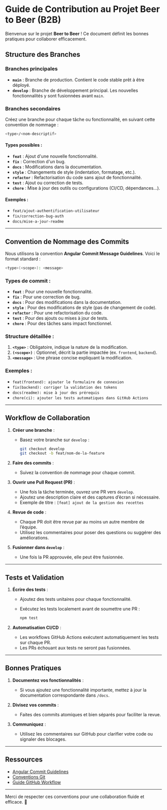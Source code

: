 # Guide de Contribution au Projet Beer to Beer (B2B)

Bienvenue sur le projet **Beer to Beer** ! Ce document définit les bonnes pratiques pour collaborer efficacement.

## Structure des Branches

### Branches principales

- **`main`** : Branche de production. Contient le code stable prêt à être déployé.
- **`develop`** : Branche de développement principal. Les nouvelles fonctionnalités y sont fusionnées avant `main`.

### Branches secondaires

Créez une branche pour chaque tâche ou fonctionnalité, en suivant cette convention de nommage :

```bash
<type>/<nom-descriptif>
```

#### **Types possibles :**

- **`feat`** : Ajout d'une nouvelle fonctionnalité.
- **`fix`** : Correction d'un bug.
- **`docs`** : Modifications dans la documentation.
- **`style`** : Changements de style (indentation, formatage, etc.).
- **`refactor`** : Refactorisation du code sans ajout de fonctionnalité.
- **`test`** : Ajout ou correction de tests.
- **`chore`** : Mise à jour des outils ou configurations (CI/CD, dépendances...).

#### **Exemples :**

- `feat/ajout-authentification-utilisateur`
- `fix/correction-bug-auth`
- `docs/mise-a-jour-readme`

---

## Convention de Nommage des Commits

Nous utilisons la convention **Angular Commit Message Guidelines**. Voici le format standard :

```bash
<type>(<scope>): <message>
```

### **Types de commit :**

- **`feat`** : Pour une nouvelle fonctionnalité.
- **`fix`** : Pour une correction de bug.
- **`docs`** : Pour des modifications dans la documentation.
- **`style`** : Pour des modifications de style (pas de changement de code).
- **`refactor`** : Pour une refactorisation du code.
- **`test`** : Pour des ajouts ou mises à jour de tests.
- **`chore`** : Pour des tâches sans impact fonctionnel.

### **Structure détaillée :**

1. **`<type>`** : Obligatoire, indique la nature de la modification.
2. **`(<scope>)`** : Optionnel, décrit la partie impactée (ex. `frontend`, `backend`).
3. **`<message>`** : Une phrase concise expliquant la modification.

### **Exemples :**

- `feat(frontend): ajouter le formulaire de connexion`
- `fix(backend): corriger la validation des tokens`
- `docs(readme): mise à jour des prérequis`
- `chore(ci): ajouter les tests automatiques dans GitHub Actions`

---

## Workflow de Collaboration

1. **Créer une branche** :
   - Basez votre branche sur `develop` :

     ```bash
     git checkout develop
     git checkout -b feat/nom-de-la-feature
     ```

2. **Faire des commits** :
   - Suivez la convention de nommage pour chaque commit.

3. **Ouvrir une Pull Request (PR)** :
   - Une fois la tâche terminée, ouvrez une PR vers `develop`.
   - Ajoutez une description claire et des captures d’écran si nécessaire.
   - Exemple de titre : `[feat] ajout de la gestion des recettes`

4. **Revue de code** :
   - Chaque PR doit être revue par au moins un autre membre de l’équipe.
   - Utilisez les commentaires pour poser des questions ou suggérer des améliorations.

5. **Fusionner dans `develop`** :
   - Une fois la PR approuvée, elle peut être fusionnée.

---

## Tests et Validation

1. **Écrire des tests** :
   - Ajoutez des tests unitaires pour chaque fonctionnalité.
   - Exécutez les tests localement avant de soumettre une PR :

     ```bash
     npm test
     ```

2. **Automatisation CI/CD** :
   - Les workflows GitHub Actions exécutent automatiquement les tests sur chaque PR.
   - Les PRs échouant aux tests ne seront pas fusionnées.

---

## Bonnes Pratiques

1. **Documentez vos fonctionnalités** :
   - Si vous ajoutez une fonctionnalité importante, mettez à jour la documentation correspondante dans `/docs`.

2. **Divisez vos commits** :
   - Faites des commits atomiques et bien séparés pour faciliter la revue.

3. **Communiquez** :
   - Utilisez les commentaires sur GitHub pour clarifier votre code ou signaler des blocages.

---

## Ressources

- [Angular Commit Guidelines](https://github.com/angular/angular/blob/main/CONTRIBUTING.md#commit)
- [Conventions Git](https://www.conventionalcommits.org/)
- [Guide GitHub Workflow](https://docs.github.com/en/get-started/quickstart/hello-world)

---

Merci de respecter ces conventions pour une collaboration fluide et efficace. 🚀
